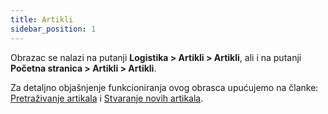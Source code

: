 ```yaml
---
title: Artikli
sidebar_position: 1
---
```


Obrazac se nalazi na putanji **Logistika > Artikli > Artikli**, ali i na putanji **Početna stranica > Artikli > Artikli**.

Za detaljno objašnjenje funkcioniranja ovog obrasca upućujemo na članke: [Pretraživanje artikala](/docs/erp-home/registers/items/search-items) i [Stvaranje novih artikala](/docs/erp-home/registers/items/create-new-items/create-new-item).